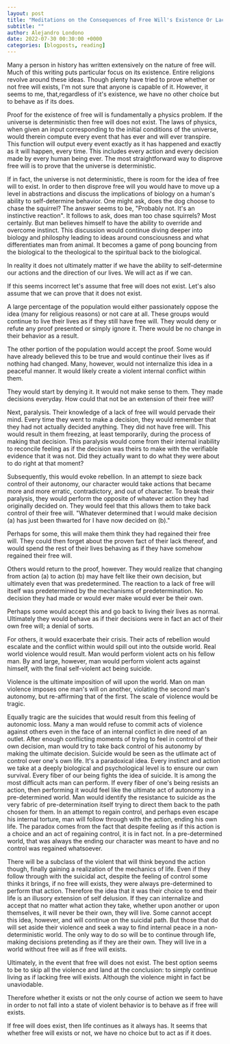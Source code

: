 ```yaml
---
layout: post
title: "Meditations on the Consequences of Free Will's Existence Or Lack Thereof"
subtitle: ""
author: Alejandro Londono
date: 2022-07-30 00:30:00 +0000
categories: [blogposts, reading]
---
```


Many a person in history has written extensively on the nature of free will. Much of this writing puts particular focus on its existence. Entire religions revolve around these ideas. Though plenty have tried to prove whether or not free will exists, I'm not sure that anyone is capable of it. However, it seems to me, that,regardless of it's existence, we have no other choice but to behave as if its does.

Proof for the existence of free will is fundamentally a physics problem. If the universe is deterministic then free will does not exist. The laws of physics, when given an input corresponding to the initial conditions of the universe, would therein compute every event that has ever and will ever transpire. This function will output every event exactly as it has happened and exactly as it will happen, every time. This includes every action and every decision made by every human being ever. The most straightforward way to disprove free will is to prove that the universe is deterministic. 

If in fact, the universe is not deterministic, there is room for the idea of free will to exist. In order to then disprove free will you would have to move up a level in abstractions and discuss the implications of biology on a human's ability to self-determine behavior. One might ask, does the dog choose to chase the squirrel? The answer seems to be, "Probably not. It's an instinctive reaction". It follows to ask, does man too chase squirrels? Most certainly. But man believes himself to have the ability to override and overcome instinct. This discussion would continue diving deeper into biology and philosphy leading to ideas around consciousness and what differentiates man from animal. It becomes a game of pong bouncing from the biological to the theological to the spiritual back to the biological.

In reality it does not ultimately matter if we have the ability to self-determine our actions and the direction of our lives. We will act as if we can. 

If this seems incorrect let's assume that free will does not exist. Let's also assume that we can prove that it does not exist.

A large percentage of the population would either passionately oppose the idea (many for religious reasons) or not care at all. These groups would continue to live their lives as if they still have free will. They would deny or refute any proof presented or simply ignore it. There would be no change in their behavior as a result. 

The other portion of the population would accept the proof. Some would have already believed this to be true and would continue their lives as if nothing had changed. Many, however, would not internalize this idea in a peaceful manner. It would likely create a violent internal conflict within them. 

They would start by denying it. It would not make sense to them. They made decisions everyday. How could that not be an extension of their free will? 

Next, paralysis. Their knowledge of a lack of free will would pervade their mind. Every time they went to make a decision, they would remember that they had not actually decided anything. They did not have free will. This would result in them freezing, at least temporarily, during the process of making that decision. This paralysis would come from their internal inability to reconcile feeling as if the decision was theirs to make with the verifiable evidence that it was not. Did they actually want to do what they were about to do right at that moment? 

Subsequently, this would evoke rebellion. In an attempt to sieze back control of their autonomy, our character would take actions that became more and more erratic, contradictory, and out of character. To break their paralysis, they would perform the opposite of whatever action they had originally decided on. They would feel that this allows them to take back control of their free will. "Whatever determined that I would make decision (a) has just been thwarted for I have now decided on (b)."

Perhaps for some, this will make them think they had regained their free will. They could then forget about the proven fact of their lack thereof, and would spend the rest of their lives behaving as if they have somehow regained their free will. 

Others would return to the proof, however. They would realize that changing from action (a) to action (b) may have felt like their own decision, but ultimately even that was predetermined. The reaction to a lack of free will itself was predetermined by the mechanisms of predetermination. No decision they had made or would ever make would ever be their own. 

Perhaps some would accept this and go back to living their lives as normal. Ultimately they would behave as if their decisions were in fact an act of their own free will; a denial of sorts. 

For others, it would exacerbate their crisis. Their acts of rebellion would escalate and the conflict within would spill out into the outside world. Real world violence would result. Man would perform violent acts on his fellow man. By and large, however, man would perform violent acts against himself, with the final self-violent act being suicide. 

Violence is the ultimate imposition of will upon the world. Man on man violence imposes one man's will on another, violating the second man's autonomy, but re-affirming that of the first. The scale of violence would be tragic. 

Equally tragic are the suicides that would result from this feeling of autonomic loss. Many a man would refuse to commit acts of violence against others even in the face of an internal conflict in dire need of an outlet. After enough conflicting moments of trying to feel in control of their own decision, man would try to take back control of his autonomy by making the ultimate decision. Suicide would be seen as the utlimate act of control over one's own life. It's a paradoxical idea. Every instinct and action we take at a deeply biological and psychological level is to ensure our own survival. Every fiber of our being fights the idea of suicide. It is among the most difficult acts man can perform. If every fiber of one's being resists an action, then performing it would feel like the ultimate act of autonomy in a pre-determined world. Man would identify the resistance to suicide as the very fabric of pre-determination itself trying to direct them back to the path chosen for them. In an attempt to regain control, and perhaps even escape his internal torture, man will follow through with the action, ending his own life. The paradox comes from the fact that despite feeling as if this action is a choice and an act of regaining control, it is in fact not. In a pre-determined world, that was always the ending our character was meant to have and no control was regained whatsoever. 

There will be a subclass of the violent that will think beyond the action though, finally gaining a realization of the mechanics of life. Even if they follow through with the suicidal act, despite the feeling of control some thinks it brings, if no free will exists, they were always pre-determined to perform that action. Therefore the idea that it was their choice to end their life is an illusory extension of self delusion. If they can internalize and accept that no matter what action they take, whether upon another or upon themselves, it will never be their own, they will live.  Some cannot accept this idea, however, and will continue on the suicidal path. But those that do will set aside their violence and seek a way to find internal peace in a non-deterministic world. The only way to do so will be to continue through life, making decisions pretending as if they are their own. They will live in a world without free will as if free will exists. 

Ultimately, in the event that free will does not exist. The best option seems to be to skip all the violence and land at the conclusion: to simply continue living as if lacking free will exists. Although the violence might in fact be unaviodable.

Therefore whether it exists or not the only course of action we seem to have in order to not fall into a state of violent behavior is to behave as if free will exists.

If free will does exist, then life continues as it always has. It seems that whether free will exists or not, we have no choice but to act as if it does. 